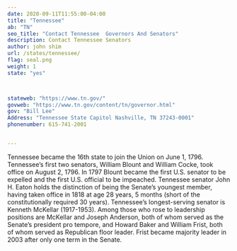```yaml
---
date: 2020-09-11T11:55:00-04:00
title: "Tennessee"
ab: "TN"
seo_title: "Contact Tennessee  Governors And Senators"
description: Contact Tennessee Senators
author: john shim
url: /states/tennessee/
flag: seal.png
weight: 1
state: "yes"



stateweb: "https://www.tn.gov/"
govweb: "https://www.tn.gov/content/tn/governor.html"
gov: "Bill Lee"
Address: "Tennessee State Capitol Nashville, TN 37243-0001"
phonenumber: 615-741-2001


---
```


Tennessee became the 16th state to join the Union on June 1, 1796. Tennessee’s first two senators, William Blount and William Cocke, took office on August 2, 1796. In 1797 Blount became the first U.S. senator to be expelled and the first U.S. official to be impeached. Tennessee senator John H. Eaton holds the distinction of being the Senate’s youngest member, having taken office in 1818 at age 28 years, 5 months (short of the constitutionally required 30 years). Tennessee’s longest-serving senator is Kenneth McKellar (1917-1953). Among those who rose to leadership positions are McKellar and Joseph Anderson, both of whom served as the Senate’s president pro tempore, and Howard Baker and William Frist, both of whom served as Republican floor leader. Frist became majority leader in 2003 after only one term in the Senate.